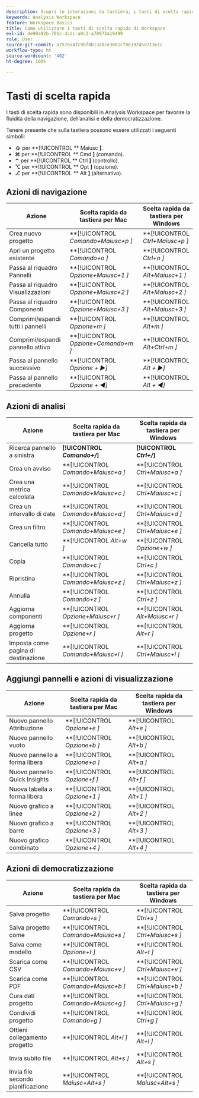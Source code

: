 ```yaml
---
description: Scopri le interazioni da tastiera, i tasti di scelta rapida e i comportamenti point-and-click di Analysis Workspace.
keywords: Analysis Workspace
feature: Workspace Basics
title: Come utilizzare i tasti di scelta rapida di Workspace
exl-id: de99a92b-701c-4cdc-a0c2-a70972a19499
role: User
source-git-commit: a757ea4fc9bf8b13a8ce3001cf8639245d213e1c
workflow-type: ht
source-wordcount: '402'
ht-degree: 100%

---
```


# Tasti di scelta rapida

I tasti di scelta rapida sono disponibili in Analysis Workspace per favorire la fluidità della navigazione, dell’analisi e della democratizzazione.

Tenere presente che sulla tastiera possono essere utilizzati i seguenti simboli:

- **⇧** per **[!UICONTROL ** Maiusc **]**.
- **⌘** per **[!UICONTROL ** Cmd **]** (comando).
- **⌃** per **[!UICONTROL ** Ctrl **]** (controllo).
- **⌥** per **[!UICONTROL ** Opt **]** (opzione).
- **⎇** per **[!UICONTROL ** Alt **]** (alternativo).

## Azioni di navigazione

| Azione | Scelta rapida da tastiera per Mac | Scelta rapida da tastiera per Windows |
| --- | --- | --- | 
| Crea nuovo progetto | **[!UICONTROL *Comando+Maiusc+p *]** | **[!UICONTROL *Ctrl+Maiusc+p *]** |
| Apri un progetto esistente | **[!UICONTROL *Comando+o *]** | **[!UICONTROL *Ctrl+o *]** |
| Passa al riquadro Pannelli | **[!UICONTROL *Opzione+Maiusc+1 *]** | **[!UICONTROL *Alt+Maiusc+1 *]** |
| Passa al riquadro Visualizzazioni | **[!UICONTROL *Opzione+Maiusc+2 *]** | **[!UICONTROL *Alt+Maiusc+2 *]** |
| Passa al riquadro Componenti | **[!UICONTROL *Opzione+Maiusc+3 *]** | **[!UICONTROL *Alt+Maiusc+3 *]** |
| Comprimi/espandi tutti i pannelli | **[!UICONTROL *Opzione+m *]** | **[!UICONTROL *Alt+m *]** |
| Comprimi/espandi pannello attivo | **[!UICONTROL *Opzione+Comando+m *]** | **[!UICONTROL *Alt+Ctrl+m *]** |
| Passa al pannello successivo | **[!UICONTROL *Opzione *+ ▶︎]** | **[!UICONTROL *Alt *+ ▶︎]** |
| Passa al pannello precedente | **[!UICONTROL *Opzione *+ ◀︎]** | **[!UICONTROL *Alt *+ ◀︎]** |

## Azioni di analisi

| Azione | Scelta rapida da tastiera per Mac | Scelta rapida da tastiera per Windows |
| --- | --- | --- | 
| Ricerca pannello a sinistra | **[!UICONTROL *Comando+/*]** | **[!UICONTROL *Ctrl+/*]** |
| Crea un avviso | **[!UICONTROL *Comando+Maiusc+a *]** | **[!UICONTROL *Ctrl+Maiusc+a *]** |
| Crea una metrica calcolata | **[!UICONTROL *Comando+Maiusc+c *]** | **[!UICONTROL *Ctrl+Maiusc+c *]** |
| Crea un intervallo di date | **[!UICONTROL *Comando+Maiusc+d *]** | **[!UICONTROL *Ctrl+Maiusc+d *]** |
| Crea un filtro | **[!UICONTROL *Comando+Maiusc+e *]** | **[!UICONTROL *Ctrl+Maiusc+e *]** |
| Cancella tutto | **[!UICONTROL *Alt+w *]** | **[!UICONTROL *Opzione+w *]** |
| Copia | **[!UICONTROL *Comando+c *]** | **[!UICONTROL *Ctrl+c *]** |
| Ripristina | **[!UICONTROL *Comando+Maiusc+z *]** | **[!UICONTROL *Ctrl+Maiusc+z *]** |
| Annulla | **[!UICONTROL *Comando+z *]** | **[!UICONTROL *Ctrl+z *]** |
| Aggiorna componenti | **[!UICONTROL *Opzione+Maiusc+r *]** | **[!UICONTROL *Alt+Maiusc+r *]** |
| Aggiorna progetto | **[!UICONTROL *Opzione+r *]** | **[!UICONTROL *Alt+r *]** |
| Imposta come pagina di destinazione | **[!UICONTROL *Comando+Maiusc+l *]** | **[!UICONTROL *Ctrl+Maiusc+l *]** |

## Aggiungi pannelli e azioni di visualizzazione

| Azione | Scelta rapida da tastiera per Mac | Scelta rapida da tastiera per Windows |
| --- | --- | --- | 
| Nuovo pannello Attribuzione | **[!UICONTROL *Opzione+e *]** | **[!UICONTROL *Alt+e *]** |
| Nuovo pannello vuoto | **[!UICONTROL *Opzione+b *]** | **[!UICONTROL *Alt+b *]** |
| Nuovo pannello a forma libera | **[!UICONTROL *Opzione+a *]** | **[!UICONTROL *Alt+a *]** |
| Nuovo pannello Quick Insights | **[!UICONTROL *Opzione+f *]** | **[!UICONTROL *Alt+f *]** |
| Nuova tabella a forma libera | **[!UICONTROL *Opzione+1 *]** | **[!UICONTROL *Alt+1 *]** |
| Nuovo grafico a linee | **[!UICONTROL *Opzione+2 *]** | **[!UICONTROL *Alt+2 *]** |
| Nuovo grafico a barre | **[!UICONTROL *Opzione+3 *]** | **[!UICONTROL *Alt+3 *]** |
| Nuovo grafico combinato | **[!UICONTROL *Opzione+4 *]** | **[!UICONTROL *Alt+4 *]** |

## Azioni di democratizzazione

| Azione | Scelta rapida da tastiera per Mac | Scelta rapida da tastiera per Windows |
| --- | --- | --- | 
| Salva progetto | **[!UICONTROL *Comando+s *]** | **[!UICONTROL *Ctrl+s *]** |
| Salva progetto come | **[!UICONTROL *Comando+Maiusc+s *]** | **[!UICONTROL *Ctrl+Maiusc+s *]** |
| Salva come modello | **[!UICONTROL *Opzione+t *]** | **[!UICONTROL *Alt+t *]** |
| Scarica come CSV | **[!UICONTROL *Comando+Maiusc+v *]** | **[!UICONTROL *Ctrl+Maiusc+v *]** |
| Scarica come PDF | **[!UICONTROL *Comando+Maiusc+b *]** | **[!UICONTROL *Ctrl+Maiusc+b *]** |
| Cura dati progetto | **[!UICONTROL *Comando+Maiusc+g *]** | **[!UICONTROL *Ctrl+Maiusc+g *]** |
| Condividi progetto | **[!UICONTROL *Comando+g *]** | **[!UICONTROL *Ctrl+g *]** |
| Ottieni collegamento progetto | **[!UICONTROL *Alt+l *]** | **[!UICONTROL *Alt+l *]** |
| Invia subito file | **[!UICONTROL *Alt+s *]** | **[!UICONTROL *Alt+s *]** |
| Invia file secondo pianificazione | **[!UICONTROL *Maiusc+Alt+s *]** | **[!UICONTROL *Maiusc+Alt+s *]** |
